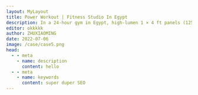 ```yaml
---
layout: MyLayout
title: Power Workout | Fitness Studio In Egypt
description: In a 24-hour gym in Egypt, high-lumen 1 × 4 ft panels (125 lm/W) provide shadow-free lighting for free-weight zones. The fixtures have a lifespan of over 50,000 hours and slash midnight energy draw by 85%.
editor: okkkkk
author: ZHUXIAOMING
date: 2022-07-06
image: /case/case5.png
head:
  - - meta
    - name: description
      content: hello
  - - meta
    - name: keywords
      content: super duper SEO
---
```


